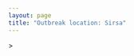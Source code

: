 ```yaml
---
layout: page
title: "Outbreak location: Sirsa"
---
```

<div id="mapid">
<script src="https://buda-magenta.github.io/hazard_map/load_map.js"></script>
><script>
var marker_outbreak = L.marker([29.583333, 75.083333],{"autoPan": true}).addTo(map); marker_outbreak.bindTooltip("Sirsa").openTooltip();

var circle_1 = L.circle([30.179115, 75.047102], {"pane": "markerPane", "color": "red", "fill": true, "fillOpacity": 0.2, "fillRule": "evenodd", "lineCap": "round", "lineJoin": "round", "opacity": 1.0, "radius": 283549, "stroke": true, "weight": 2}).addTo(map);
circle_1.bindTooltip("Bathinda<br>rank: 1<br>hazard index: 0.070887")

var circle_2 = L.circle([29.168807, 75.746110], {"pane": "markerPane", "color": "red", "fill": true, "fillOpacity": 0.2, "fillRule": "evenodd", "lineCap": "round", "lineJoin": "round", "opacity": 1.0, "radius": 224136, "stroke": true, "weight": 2}).addTo(map);
circle_2.bindTooltip("Hisar<br>rank: 2<br>hazard index: 0.056034")

var circle_3 = L.circle([28.428262, 77.002700], {"pane": "markerPane", "color": "red", "fill": true, "fillOpacity": 0.2, "fillRule": "evenodd", "lineCap": "round", "lineJoin": "round", "opacity": 1.0, "radius": 201973, "stroke": true, "weight": 2}).addTo(map);
circle_3.bindTooltip("Gurgaon<br>rank: 3<br>hazard index: 0.050493")

var circle_4 = L.circle([30.909016, 75.851601], {"pane": "markerPane", "color": "red", "fill": true, "fillOpacity": 0.2, "fillRule": "evenodd", "lineCap": "round", "lineJoin": "round", "opacity": 1.0, "radius": 195466, "stroke": true, "weight": 2}).addTo(map);
circle_4.bindTooltip("Ludhiana<br>rank: 4<br>hazard index: 0.048867")

var circle_5 = L.circle([28.651718, 77.221939], {"pane": "markerPane", "color": "red", "fill": true, "fillOpacity": 0.2, "fillRule": "evenodd", "lineCap": "round", "lineJoin": "round", "opacity": 1.0, "radius": 180583, "stroke": true, "weight": 2}).addTo(map);
circle_5.bindTooltip("Delhi<br>rank: 5<br>hazard index: 0.045146")

var circle_6 = L.circle([28.793170, 76.139128], {"pane": "markerPane", "color": "red", "fill": true, "fillOpacity": 0.2, "fillRule": "evenodd", "lineCap": "round", "lineJoin": "round", "opacity": 1.0, "radius": 53510, "stroke": true, "weight": 2}).addTo(map);
circle_6.bindTooltip("Bhiwani<br>rank: 6<br>hazard index: 0.013378")

var circle_7 = L.circle([31.292011, 75.568058], {"pane": "markerPane", "color": "red", "fill": true, "fillOpacity": 0.2, "fillRule": "evenodd", "lineCap": "round", "lineJoin": "round", "opacity": 1.0, "radius": 47837, "stroke": true, "weight": 2}).addTo(map);
circle_7.bindTooltip("Jalandhar<br>rank: 7<br>hazard index: 0.011959")

var circle_8 = L.circle([30.145054, 74.195660], {"pane": "markerPane", "color": "red", "fill": true, "fillOpacity": 0.2, "fillRule": "evenodd", "lineCap": "round", "lineJoin": "round", "opacity": 1.0, "radius": 29314, "stroke": true, "weight": 2}).addTo(map);
circle_8.bindTooltip("Abohar<br>rank: 8<br>hazard index: 0.007329")

var circle_9 = L.circle([28.195647, 76.616518], {"pane": "markerPane", "color": "red", "fill": true, "fillOpacity": 0.2, "fillRule": "evenodd", "lineCap": "round", "lineJoin": "round", "opacity": 1.0, "radius": 28793, "stroke": true, "weight": 2}).addTo(map);
circle_9.bindTooltip("Rewari<br>rank: 9<br>hazard index: 0.007198")

var circle_10 = L.circle([28.901090, 76.580193], {"pane": "markerPane", "color": "red", "fill": true, "fillOpacity": 0.2, "fillRule": "evenodd", "lineCap": "round", "lineJoin": "round", "opacity": 1.0, "radius": 25893, "stroke": true, "weight": 2}).addTo(map);
circle_10.bindTooltip("Rohtak<br>rank: 10<br>hazard index: 0.006473")

var circle_11 = L.circle([29.367200, 74.298364], {"pane": "markerPane", "color": "red", "fill": true, "fillOpacity": 0.2, "fillRule": "evenodd", "lineCap": "round", "lineJoin": "round", "opacity": 1.0, "radius": 25889, "stroke": true, "weight": 2}).addTo(map);
circle_11.bindTooltip("Hanumangarh<br>rank: 11<br>hazard index: 0.006472")

var circle_12 = L.circle([30.283140, 74.522997], {"pane": "markerPane", "color": "red", "fill": true, "fillOpacity": 0.2, "fillRule": "evenodd", "lineCap": "round", "lineJoin": "round", "opacity": 1.0, "radius": 24220, "stroke": true, "weight": 2}).addTo(map);
circle_12.bindTooltip("Muktsar<br>rank: 12<br>hazard index: 0.006055")

var circle_13 = L.circle([29.301826, 76.338471], {"pane": "markerPane", "color": "red", "fill": true, "fillOpacity": 0.2, "fillRule": "evenodd", "lineCap": "round", "lineJoin": "round", "opacity": 1.0, "radius": 22456, "stroke": true, "weight": 2}).addTo(map);
circle_13.bindTooltip("Jind<br>rank: 13<br>hazard index: 0.005614")

var circle_14 = L.circle([30.209087, 76.339872], {"pane": "markerPane", "color": "red", "fill": true, "fillOpacity": 0.2, "fillRule": "evenodd", "lineCap": "round", "lineJoin": "round", "opacity": 1.0, "radius": 22062, "stroke": true, "weight": 2}).addTo(map);
circle_14.bindTooltip("Patiala<br>rank: 14<br>hazard index: 0.005516")

var circle_15 = L.circle([29.391275, 76.977167], {"pane": "markerPane", "color": "red", "fill": true, "fillOpacity": 0.2, "fillRule": "evenodd", "lineCap": "round", "lineJoin": "round", "opacity": 1.0, "radius": 16017, "stroke": true, "weight": 2}).addTo(map);
circle_15.bindTooltip("Panipat<br>rank: 15<br>hazard index: 0.004004")

var circle_16 = L.circle([29.680327, 76.989625], {"pane": "markerPane", "color": "red", "fill": true, "fillOpacity": 0.2, "fillRule": "evenodd", "lineCap": "round", "lineJoin": "round", "opacity": 1.0, "radius": 15626, "stroke": true, "weight": 2}).addTo(map);
circle_16.bindTooltip("Karnal<br>rank: 16<br>hazard index: 0.003907")

var circle_17 = L.circle([29.003314, 77.016732], {"pane": "markerPane", "color": "red", "fill": true, "fillOpacity": 0.2, "fillRule": "evenodd", "lineCap": "round", "lineJoin": "round", "opacity": 1.0, "radius": 15086, "stroke": true, "weight": 2}).addTo(map);
circle_17.bindTooltip("Sonipat<br>rank: 17<br>hazard index: 0.003772")

var circle_18 = L.circle([30.885100, 74.660141], {"pane": "markerPane", "color": "red", "fill": true, "fillOpacity": 0.2, "fillRule": "evenodd", "lineCap": "round", "lineJoin": "round", "opacity": 1.0, "radius": 14371, "stroke": true, "weight": 2}).addTo(map);
circle_18.bindTooltip("Firozpur<br>rank: 18<br>hazard index: 0.003593")

var circle_19 = L.circle([30.533129, 75.880760], {"pane": "markerPane", "color": "red", "fill": true, "fillOpacity": 0.2, "fillRule": "evenodd", "lineCap": "round", "lineJoin": "round", "opacity": 1.0, "radius": 13682, "stroke": true, "weight": 2}).addTo(map);
circle_19.bindTooltip("Malerkotla<br>rank: 19<br>hazard index: 0.003421")

var circle_20 = L.circle([31.634308, 74.873679], {"pane": "markerPane", "color": "red", "fill": true, "fillOpacity": 0.2, "fillRule": "evenodd", "lineCap": "round", "lineJoin": "round", "opacity": 1.0, "radius": 13677, "stroke": true, "weight": 2}).addTo(map);
circle_20.bindTooltip("Amritsar<br>rank: 20<br>hazard index: 0.003419")

var circle_21 = L.circle([30.370469, 75.504017], {"pane": "markerPane", "color": "red", "fill": true, "fillOpacity": 0.2, "fillRule": "evenodd", "lineCap": "round", "lineJoin": "round", "opacity": 1.0, "radius": 9504, "stroke": true, "weight": 2}).addTo(map);
circle_21.bindTooltip("Barnala<br>rank: 21<br>hazard index: 0.002376")

var circle_22 = L.circle([30.733442, 76.779714], {"pane": "markerPane", "color": "red", "fill": true, "fillOpacity": 0.2, "fillRule": "evenodd", "lineCap": "round", "lineJoin": "round", "opacity": 1.0, "radius": 7232, "stroke": true, "weight": 2}).addTo(map);
circle_22.bindTooltip("Chandigarh<br>rank: 22<br>hazard index: 0.001808")

var circle_23 = L.circle([28.206144, 74.691907], {"pane": "markerPane", "color": "red", "fill": true, "fillOpacity": 0.2, "fillRule": "evenodd", "lineCap": "round", "lineJoin": "round", "opacity": 1.0, "radius": 6867, "stroke": true, "weight": 2}).addTo(map);
circle_23.bindTooltip("Churu<br>rank: 23<br>hazard index: 0.001717")

var circle_24 = L.circle([30.783987, 75.160574], {"pane": "markerPane", "color": "red", "fill": true, "fillOpacity": 0.2, "fillRule": "evenodd", "lineCap": "round", "lineJoin": "round", "opacity": 1.0, "radius": 6781, "stroke": true, "weight": 2}).addTo(map);
circle_24.bindTooltip("Moga<br>rank: 24<br>hazard index: 0.001695")

var circle_25 = L.circle([26.915458, 75.818982], {"pane": "markerPane", "color": "red", "fill": true, "fillOpacity": 0.2, "fillRule": "evenodd", "lineCap": "round", "lineJoin": "round", "opacity": 1.0, "radius": 5558, "stroke": true, "weight": 2}).addTo(map);
circle_25.bindTooltip("Jaipur<br>rank: 25<br>hazard index: 0.001390")

var circle_26 = L.circle([30.883006, 75.869732], {"pane": "markerPane", "color": "red", "fill": true, "fillOpacity": 0.2, "fillRule": "evenodd", "lineCap": "round", "lineJoin": "round", "opacity": 1.0, "radius": 5468, "stroke": true, "weight": 2}).addTo(map);
circle_26.bindTooltip("S.A.S. Nagar<br>rank: 26<br>hazard index: 0.001367")

var circle_27 = L.circle([32.718561, 74.858092], {"pane": "markerPane", "color": "red", "fill": true, "fillOpacity": 0.2, "fillRule": "evenodd", "lineCap": "round", "lineJoin": "round", "opacity": 1.0, "radius": 4901, "stroke": true, "weight": 2}).addTo(map);
circle_27.bindTooltip("Jammu<br>rank: 27<br>hazard index: 0.001225")

var circle_28 = L.circle([28.660965, 76.834676], {"pane": "markerPane", "color": "red", "fill": true, "fillOpacity": 0.2, "fillRule": "evenodd", "lineCap": "round", "lineJoin": "round", "opacity": 1.0, "radius": 4827, "stroke": true, "weight": 2}).addTo(map);
circle_28.bindTooltip("Bahadurgarh<br>rank: 28<br>hazard index: 0.001207")

var circle_29 = L.circle([31.608574, 75.846442], {"pane": "markerPane", "color": "red", "fill": true, "fillOpacity": 0.2, "fillRule": "evenodd", "lineCap": "round", "lineJoin": "round", "opacity": 1.0, "radius": 4697, "stroke": true, "weight": 2}).addTo(map);
circle_29.bindTooltip("Hoshiarpur<br>rank: 29<br>hazard index: 0.001174")

var circle_30 = L.circle([26.296772, 73.035143], {"pane": "markerPane", "color": "red", "fill": true, "fillOpacity": 0.2, "fillRule": "evenodd", "lineCap": "round", "lineJoin": "round", "opacity": 1.0, "radius": 4138, "stroke": true, "weight": 2}).addTo(map);
circle_30.bindTooltip("Jodhpur<br>rank: 30<br>hazard index: 0.001035")

var circle_31 = L.circle([23.749721, 91.876635], {"pane": "markerPane", "color": "red", "fill": true, "fillOpacity": 0.2, "fillRule": "evenodd", "lineCap": "round", "lineJoin": "round", "opacity": 1.0, "radius": 3768, "stroke": true, "weight": 2}).addTo(map);
circle_31.bindTooltip("Ganganagar<br>rank: 31<br>hazard index: 0.000942")

var circle_32 = L.circle([30.384367, 76.770421], {"pane": "markerPane", "color": "red", "fill": true, "fillOpacity": 0.2, "fillRule": "evenodd", "lineCap": "round", "lineJoin": "round", "opacity": 1.0, "radius": 3444, "stroke": true, "weight": 2}).addTo(map);
circle_32.bindTooltip("Ambala<br>rank: 32<br>hazard index: 0.000861")

var circle_33 = L.circle([26.460914, 80.321759], {"pane": "markerPane", "color": "red", "fill": true, "fillOpacity": 0.2, "fillRule": "evenodd", "lineCap": "round", "lineJoin": "round", "opacity": 1.0, "radius": 3440, "stroke": true, "weight": 2}).addTo(map);
circle_33.bindTooltip("Kanpur<br>rank: 33<br>hazard index: 0.000860")

var circle_34 = L.circle([19.075990, 72.877393], {"pane": "markerPane", "color": "red", "fill": true, "fillOpacity": 0.2, "fillRule": "evenodd", "lineCap": "round", "lineJoin": "round", "opacity": 1.0, "radius": 3100, "stroke": true, "weight": 2}).addTo(map);
circle_34.bindTooltip("Mumbai<br>rank: 34<br>hazard index: 0.000775")

var circle_35 = L.circle([26.838100, 80.934600], {"pane": "markerPane", "color": "red", "fill": true, "fillOpacity": 0.2, "fillRule": "evenodd", "lineCap": "round", "lineJoin": "round", "opacity": 1.0, "radius": 2363, "stroke": true, "weight": 2}).addTo(map);
circle_35.bindTooltip("Lucknow<br>rank: 35<br>hazard index: 0.000591")

var circle_36 = L.circle([28.402979, 77.310384], {"pane": "markerPane", "color": "red", "fill": true, "fillOpacity": 0.2, "fillRule": "evenodd", "lineCap": "round", "lineJoin": "round", "opacity": 1.0, "radius": 2343, "stroke": true, "weight": 2}).addTo(map);
circle_36.bindTooltip("Faridabad<br>rank: 36<br>hazard index: 0.000586")

var circle_37 = L.circle([25.531031, 78.652689], {"pane": "markerPane", "color": "red", "fill": true, "fillOpacity": 0.2, "fillRule": "evenodd", "lineCap": "round", "lineJoin": "round", "opacity": 1.0, "radius": 1929, "stroke": true, "weight": 2}).addTo(map);
circle_37.bindTooltip("Jhansi<br>rank: 37<br>hazard index: 0.000482")

var circle_38 = L.circle([29.993039, 76.829223], {"pane": "markerPane", "color": "red", "fill": true, "fillOpacity": 0.2, "fillRule": "evenodd", "lineCap": "round", "lineJoin": "round", "opacity": 1.0, "radius": 1903, "stroke": true, "weight": 2}).addTo(map);
circle_38.bindTooltip("Thanesar<br>rank: 38<br>hazard index: 0.000476")

var circle_39 = L.circle([28.079690, 75.541768], {"pane": "markerPane", "color": "red", "fill": true, "fillOpacity": 0.2, "fillRule": "evenodd", "lineCap": "round", "lineJoin": "round", "opacity": 1.0, "radius": 1821, "stroke": true, "weight": 2}).addTo(map);
circle_39.bindTooltip("Jhunjhunun<br>rank: 39<br>hazard index: 0.000455")

var circle_40 = L.circle([29.822821, 76.378310], {"pane": "markerPane", "color": "red", "fill": true, "fillOpacity": 0.2, "fillRule": "evenodd", "lineCap": "round", "lineJoin": "round", "opacity": 1.0, "radius": 1789, "stroke": true, "weight": 2}).addTo(map);
circle_40.bindTooltip("Kaithal<br>rank: 40<br>hazard index: 0.000447")

var circle_41 = L.circle([12.979120, 77.591300], {"pane": "markerPane", "color": "red", "fill": true, "fillOpacity": 0.2, "fillRule": "evenodd", "lineCap": "round", "lineJoin": "round", "opacity": 1.0, "radius": 1631, "stroke": true, "weight": 2}).addTo(map);
circle_41.bindTooltip("Bangalore<br>rank: 41<br>hazard index: 0.000408")

var circle_42 = L.circle([28.863842, 78.805778], {"pane": "markerPane", "color": "red", "fill": true, "fillOpacity": 0.2, "fillRule": "evenodd", "lineCap": "round", "lineJoin": "round", "opacity": 1.0, "radius": 1628, "stroke": true, "weight": 2}).addTo(map);
circle_42.bindTooltip("Moradabad<br>rank: 42<br>hazard index: 0.000407")

var circle_43 = L.circle([29.000653, 77.768229], {"pane": "markerPane", "color": "red", "fill": true, "fillOpacity": 0.2, "fillRule": "evenodd", "lineCap": "round", "lineJoin": "round", "opacity": 1.0, "radius": 1572, "stroke": true, "weight": 2}).addTo(map);
circle_43.bindTooltip("Meerut<br>rank: 43<br>hazard index: 0.000393")

var circle_44 = L.circle([29.988077, 77.508130], {"pane": "markerPane", "color": "red", "fill": true, "fillOpacity": 0.2, "fillRule": "evenodd", "lineCap": "round", "lineJoin": "round", "opacity": 1.0, "radius": 1569, "stroke": true, "weight": 2}).addTo(map);
circle_44.bindTooltip("Saharanpur<br>rank: 44<br>hazard index: 0.000392")

var circle_45 = L.circle([28.015929, 73.317137], {"pane": "markerPane", "color": "red", "fill": true, "fillOpacity": 0.2, "fillRule": "evenodd", "lineCap": "round", "lineJoin": "round", "opacity": 1.0, "radius": 1557, "stroke": true, "weight": 2}).addTo(map);
circle_45.bindTooltip("Bikaner<br>rank: 45<br>hazard index: 0.000389")

var circle_46 = L.circle([32.301710, 75.658642], {"pane": "markerPane", "color": "red", "fill": true, "fillOpacity": 0.2, "fillRule": "evenodd", "lineCap": "round", "lineJoin": "round", "opacity": 1.0, "radius": 1540, "stroke": true, "weight": 2}).addTo(map);
circle_46.bindTooltip("Pathankot<br>rank: 46<br>hazard index: 0.000385")

var circle_47 = L.circle([27.175255, 78.009816], {"pane": "markerPane", "color": "red", "fill": true, "fillOpacity": 0.2, "fillRule": "evenodd", "lineCap": "round", "lineJoin": "round", "opacity": 1.0, "radius": 1378, "stroke": true, "weight": 2}).addTo(map);
circle_47.bindTooltip("Agra<br>rank: 47<br>hazard index: 0.000345")

var circle_48 = L.circle([22.541418, 88.357691], {"pane": "markerPane", "color": "red", "fill": true, "fillOpacity": 0.2, "fillRule": "evenodd", "lineCap": "round", "lineJoin": "round", "opacity": 1.0, "radius": 1376, "stroke": true, "weight": 2}).addTo(map);
circle_48.bindTooltip("Kolkata<br>rank: 48<br>hazard index: 0.000344")

var circle_49 = L.circle([25.609324, 85.123525], {"pane": "markerPane", "color": "red", "fill": true, "fillOpacity": 0.2, "fillRule": "evenodd", "lineCap": "round", "lineJoin": "round", "opacity": 1.0, "radius": 1171, "stroke": true, "weight": 2}).addTo(map);
circle_49.bindTooltip("Patna<br>rank: 49<br>hazard index: 0.000293")

var circle_50 = L.circle([23.021624, 72.579707], {"pane": "markerPane", "color": "red", "fill": true, "fillOpacity": 0.2, "fillRule": "evenodd", "lineCap": "round", "lineJoin": "round", "opacity": 1.0, "radius": 1171, "stroke": true, "weight": 2}).addTo(map);
circle_50.bindTooltip("Ahmedabad<br>rank: 50<br>hazard index: 0.000293")

var circle_51 = L.circle([17.388786, 78.461065], {"pane": "markerPane", "color": "red", "fill": true, "fillOpacity": 0.2, "fillRule": "evenodd", "lineCap": "round", "lineJoin": "round", "opacity": 1.0, "radius": 1141, "stroke": true, "weight": 2}).addTo(map);
circle_51.bindTooltip("Hyderabad<br>rank: 51<br>hazard index: 0.000285")

var circle_52 = L.circle([31.385241, 75.305523], {"pane": "markerPane", "color": "red", "fill": true, "fillOpacity": 0.2, "fillRule": "evenodd", "lineCap": "round", "lineJoin": "round", "opacity": 1.0, "radius": 1116, "stroke": true, "weight": 2}).addTo(map);
circle_52.bindTooltip("Kapurthala<br>rank: 52<br>hazard index: 0.000279")

var circle_53 = L.circle([27.876990, 78.137290], {"pane": "markerPane", "color": "red", "fill": true, "fillOpacity": 0.2, "fillRule": "evenodd", "lineCap": "round", "lineJoin": "round", "opacity": 1.0, "radius": 1045, "stroke": true, "weight": 2}).addTo(map);
circle_53.bindTooltip("Aligarh<br>rank: 53<br>hazard index: 0.000261")

var circle_54 = L.circle([28.733400, 77.298600], {"pane": "markerPane", "color": "red", "fill": true, "fillOpacity": 0.2, "fillRule": "evenodd", "lineCap": "round", "lineJoin": "round", "opacity": 1.0, "radius": 1030, "stroke": true, "weight": 2}).addTo(map);
circle_54.bindTooltip("Loni<br>rank: 54<br>hazard index: 0.000258")

var circle_55 = L.circle([13.083694, 80.270186], {"pane": "markerPane", "color": "red", "fill": true, "fillOpacity": 0.2, "fillRule": "evenodd", "lineCap": "round", "lineJoin": "round", "opacity": 1.0, "radius": 994, "stroke": true, "weight": 2}).addTo(map);
circle_55.bindTooltip("Chennai<br>rank: 55<br>hazard index: 0.000249")

var circle_56 = L.circle([18.521428, 73.854454], {"pane": "markerPane", "color": "red", "fill": true, "fillOpacity": 0.2, "fillRule": "evenodd", "lineCap": "round", "lineJoin": "round", "opacity": 1.0, "radius": 970, "stroke": true, "weight": 2}).addTo(map);
circle_56.bindTooltip("Pune<br>rank: 56<br>hazard index: 0.000243")

var circle_57 = L.circle([25.438130, 81.833800], {"pane": "markerPane", "color": "red", "fill": true, "fillOpacity": 0.2, "fillRule": "evenodd", "lineCap": "round", "lineJoin": "round", "opacity": 1.0, "radius": 833, "stroke": true, "weight": 2}).addTo(map);
circle_57.bindTooltip("Allahabad<br>rank: 57<br>hazard index: 0.000208")

var circle_58 = L.circle([26.469100, 74.639000], {"pane": "markerPane", "color": "red", "fill": true, "fillOpacity": 0.2, "fillRule": "evenodd", "lineCap": "round", "lineJoin": "round", "opacity": 1.0, "radius": 813, "stroke": true, "weight": 2}).addTo(map);
circle_58.bindTooltip("Ajmer<br>rank: 58<br>hazard index: 0.000203")

var circle_59 = L.circle([25.196826, 76.000893], {"pane": "markerPane", "color": "red", "fill": true, "fillOpacity": 0.2, "fillRule": "evenodd", "lineCap": "round", "lineJoin": "round", "opacity": 1.0, "radius": 785, "stroke": true, "weight": 2}).addTo(map);
circle_59.bindTooltip("Kota<br>rank: 59<br>hazard index: 0.000196")

var circle_60 = L.circle([27.662826, 75.027926], {"pane": "markerPane", "color": "red", "fill": true, "fillOpacity": 0.2, "fillRule": "evenodd", "lineCap": "round", "lineJoin": "round", "opacity": 1.0, "radius": 730, "stroke": true, "weight": 2}).addTo(map);
circle_60.bindTooltip("Sikar<br>rank: 60<br>hazard index: 0.000183")

var circle_61 = L.circle([28.753900, 77.399900], {"pane": "markerPane", "color": "red", "fill": true, "fillOpacity": 0.2, "fillRule": "evenodd", "lineCap": "round", "lineJoin": "round", "opacity": 1.0, "radius": 693, "stroke": true, "weight": 2}).addTo(map);
circle_61.bindTooltip("Khora<br>rank: 61<br>hazard index: 0.000173")

var circle_62 = L.circle([25.335649, 83.007629], {"pane": "markerPane", "color": "red", "fill": true, "fillOpacity": 0.2, "fillRule": "evenodd", "lineCap": "round", "lineJoin": "round", "opacity": 1.0, "radius": 604, "stroke": true, "weight": 2}).addTo(map);
circle_62.bindTooltip("Varanasi<br>rank: 62<br>hazard index: 0.000151")

var circle_63 = L.circle([28.457876, 79.405571], {"pane": "markerPane", "color": "red", "fill": true, "fillOpacity": 0.2, "fillRule": "evenodd", "lineCap": "round", "lineJoin": "round", "opacity": 1.0, "radius": 583, "stroke": true, "weight": 2}).addTo(map);
circle_63.bindTooltip("Bareilly<br>rank: 63<br>hazard index: 0.000146")

var circle_64 = L.circle([15.398403, 73.812918], {"pane": "markerPane", "color": "red", "fill": true, "fillOpacity": 0.2, "fillRule": "evenodd", "lineCap": "round", "lineJoin": "round", "opacity": 1.0, "radius": 579, "stroke": true, "weight": 2}).addTo(map);
circle_64.bindTooltip("Vasco Da Gama<br>rank: 64<br>hazard index: 0.000145")

var circle_65 = L.circle([26.180598, 91.753943], {"pane": "markerPane", "color": "red", "fill": true, "fillOpacity": 0.2, "fillRule": "evenodd", "lineCap": "round", "lineJoin": "round", "opacity": 1.0, "radius": 568, "stroke": true, "weight": 2}).addTo(map);
circle_65.bindTooltip("Guwahati<br>rank: 65<br>hazard index: 0.000142")

var circle_66 = L.circle([29.448006, 77.740685], {"pane": "markerPane", "color": "red", "fill": true, "fillOpacity": 0.2, "fillRule": "evenodd", "lineCap": "round", "lineJoin": "round", "opacity": 1.0, "radius": 561, "stroke": true, "weight": 2}).addTo(map);
circle_66.bindTooltip("Muzaffarnagar<br>rank: 66<br>hazard index: 0.000140")

var circle_67 = L.circle([28.740613, 77.835426], {"pane": "markerPane", "color": "red", "fill": true, "fillOpacity": 0.2, "fillRule": "evenodd", "lineCap": "round", "lineJoin": "round", "opacity": 1.0, "radius": 530, "stroke": true, "weight": 2}).addTo(map);
circle_67.bindTooltip("Hapur<br>rank: 67<br>hazard index: 0.000133")

var circle_68 = L.circle([28.570784, 77.327107], {"pane": "markerPane", "color": "red", "fill": true, "fillOpacity": 0.2, "fillRule": "evenodd", "lineCap": "round", "lineJoin": "round", "opacity": 1.0, "radius": 528, "stroke": true, "weight": 2}).addTo(map);
circle_68.bindTooltip("Noida<br>rank: 68<br>hazard index: 0.000132")

var circle_69 = L.circle([34.074744, 74.820444], {"pane": "markerPane", "color": "red", "fill": true, "fillOpacity": 0.2, "fillRule": "evenodd", "lineCap": "round", "lineJoin": "round", "opacity": 1.0, "radius": 507, "stroke": true, "weight": 2}).addTo(map);
circle_69.bindTooltip("Srinagar<br>rank: 69<br>hazard index: 0.000127")

var circle_70 = L.circle([23.258486, 77.401989], {"pane": "markerPane", "color": "red", "fill": true, "fillOpacity": 0.2, "fillRule": "evenodd", "lineCap": "round", "lineJoin": "round", "opacity": 1.0, "radius": 503, "stroke": true, "weight": 2}).addTo(map);
circle_70.bindTooltip("Bhopal<br>rank: 70<br>hazard index: 0.000126")

var circle_71 = L.circle([31.819302, 75.199994], {"pane": "markerPane", "color": "red", "fill": true, "fillOpacity": 0.2, "fillRule": "evenodd", "lineCap": "round", "lineJoin": "round", "opacity": 1.0, "radius": 494, "stroke": true, "weight": 2}).addTo(map);
circle_71.bindTooltip("Batala<br>rank: 71<br>hazard index: 0.000124")

var circle_72 = L.circle([28.794068, 79.185930], {"pane": "markerPane", "color": "red", "fill": true, "fillOpacity": 0.2, "fillRule": "evenodd", "lineCap": "round", "lineJoin": "round", "opacity": 1.0, "radius": 477, "stroke": true, "weight": 2}).addTo(map);
circle_72.bindTooltip("Rampur<br>rank: 72<br>hazard index: 0.000119")

var circle_73 = L.circle([21.149813, 79.082056], {"pane": "markerPane", "color": "red", "fill": true, "fillOpacity": 0.2, "fillRule": "evenodd", "lineCap": "round", "lineJoin": "round", "opacity": 1.0, "radius": 472, "stroke": true, "weight": 2}).addTo(map);
circle_73.bindTooltip("Nagpur<br>rank: 73<br>hazard index: 0.000118")

var circle_74 = L.circle([27.177366, 78.389912], {"pane": "markerPane", "color": "red", "fill": true, "fillOpacity": 0.2, "fillRule": "evenodd", "lineCap": "round", "lineJoin": "round", "opacity": 1.0, "radius": 468, "stroke": true, "weight": 2}).addTo(map);
circle_74.bindTooltip("Firozabad<br>rank: 74<br>hazard index: 0.000117")

var circle_75 = L.circle([27.633333, 77.583333], {"pane": "markerPane", "color": "red", "fill": true, "fillOpacity": 0.2, "fillRule": "evenodd", "lineCap": "round", "lineJoin": "round", "opacity": 1.0, "radius": 461, "stroke": true, "weight": 2}).addTo(map);
circle_75.bindTooltip("Mathura<br>rank: 75<br>hazard index: 0.000115")

var circle_76 = L.circle([20.266777, 85.843559], {"pane": "markerPane", "color": "red", "fill": true, "fillOpacity": 0.2, "fillRule": "evenodd", "lineCap": "round", "lineJoin": "round", "opacity": 1.0, "radius": 459, "stroke": true, "weight": 2}).addTo(map);
circle_76.bindTooltip("Bhubaneswar<br>rank: 76<br>hazard index: 0.000115")

var circle_77 = L.circle([30.325565, 78.043681], {"pane": "markerPane", "color": "red", "fill": true, "fillOpacity": 0.2, "fillRule": "evenodd", "lineCap": "round", "lineJoin": "round", "opacity": 1.0, "radius": 455, "stroke": true, "weight": 2}).addTo(map);
circle_77.bindTooltip("Dehradun<br>rank: 77<br>hazard index: 0.000114")

var circle_78 = L.circle([27.639077, 76.614452], {"pane": "markerPane", "color": "red", "fill": true, "fillOpacity": 0.2, "fillRule": "evenodd", "lineCap": "round", "lineJoin": "round", "opacity": 1.0, "radius": 438, "stroke": true, "weight": 2}).addTo(map);
circle_78.bindTooltip("Alwar<br>rank: 78<br>hazard index: 0.000110")

var circle_79 = L.circle([23.370035, 85.325013], {"pane": "markerPane", "color": "red", "fill": true, "fillOpacity": 0.2, "fillRule": "evenodd", "lineCap": "round", "lineJoin": "round", "opacity": 1.0, "radius": 418, "stroke": true, "weight": 2}).addTo(map);
circle_79.bindTooltip("Ranchi<br>rank: 79<br>hazard index: 0.000105")

var circle_80 = L.circle([27.701115, 74.464936], {"pane": "markerPane", "color": "red", "fill": true, "fillOpacity": 0.2, "fillRule": "evenodd", "lineCap": "round", "lineJoin": "round", "opacity": 1.0, "radius": 400, "stroke": true, "weight": 2}).addTo(map);
circle_80.bindTooltip("Sujangarh<br>rank: 80<br>hazard index: 0.000100")

var circle_81 = L.circle([31.104153, 77.170973], {"pane": "markerPane", "color": "red", "fill": true, "fillOpacity": 0.2, "fillRule": "evenodd", "lineCap": "round", "lineJoin": "round", "opacity": 1.0, "radius": 390, "stroke": true, "weight": 2}).addTo(map);
circle_81.bindTooltip("Shimla<br>rank: 81<br>hazard index: 0.000098")

var circle_82 = L.circle([29.938447, 78.145298], {"pane": "markerPane", "color": "red", "fill": true, "fillOpacity": 0.2, "fillRule": "evenodd", "lineCap": "round", "lineJoin": "round", "opacity": 1.0, "radius": 387, "stroke": true, "weight": 2}).addTo(map);
circle_82.bindTooltip("Haridwar<br>rank: 82<br>hazard index: 0.000097")

var circle_83 = L.circle([26.698885, 88.320030], {"pane": "markerPane", "color": "red", "fill": true, "fillOpacity": 0.2, "fillRule": "evenodd", "lineCap": "round", "lineJoin": "round", "opacity": 1.0, "radius": 368, "stroke": true, "weight": 2}).addTo(map);
circle_83.bindTooltip("Bagdogra<br>rank: 83<br>hazard index: 0.000092")

var circle_84 = L.circle([22.720362, 75.868200], {"pane": "markerPane", "color": "red", "fill": true, "fillOpacity": 0.2, "fillRule": "evenodd", "lineCap": "round", "lineJoin": "round", "opacity": 1.0, "radius": 348, "stroke": true, "weight": 2}).addTo(map);
circle_84.bindTooltip("Indore<br>rank: 84<br>hazard index: 0.000087")

var circle_85 = L.circle([21.170200, 72.831100], {"pane": "markerPane", "color": "red", "fill": true, "fillOpacity": 0.2, "fillRule": "evenodd", "lineCap": "round", "lineJoin": "round", "opacity": 1.0, "radius": 348, "stroke": true, "weight": 2}).addTo(map);
circle_85.bindTooltip("Surat<br>rank: 85<br>hazard index: 0.000087")

var circle_86 = L.circle([23.831238, 91.282382], {"pane": "markerPane", "color": "red", "fill": true, "fillOpacity": 0.2, "fillRule": "evenodd", "lineCap": "round", "lineJoin": "round", "opacity": 1.0, "radius": 323, "stroke": true, "weight": 2}).addTo(map);
circle_86.bindTooltip("Agartala<br>rank: 86<br>hazard index: 0.000081")

var circle_87 = L.circle([26.203725, 78.157363], {"pane": "markerPane", "color": "red", "fill": true, "fillOpacity": 0.2, "fillRule": "evenodd", "lineCap": "round", "lineJoin": "round", "opacity": 1.0, "radius": 310, "stroke": true, "weight": 2}).addTo(map);
circle_87.bindTooltip("Gwalior<br>rank: 87<br>hazard index: 0.000078")

var circle_88 = L.circle([9.931308, 76.267414], {"pane": "markerPane", "color": "red", "fill": true, "fillOpacity": 0.2, "fillRule": "evenodd", "lineCap": "round", "lineJoin": "round", "opacity": 1.0, "radius": 301, "stroke": true, "weight": 2}).addTo(map);
circle_88.bindTooltip("Kochi<br>rank: 88<br>hazard index: 0.000075")

var circle_89 = L.circle([30.211200, 77.286390], {"pane": "markerPane", "color": "red", "fill": true, "fillOpacity": 0.2, "fillRule": "evenodd", "lineCap": "round", "lineJoin": "round", "opacity": 1.0, "radius": 285, "stroke": true, "weight": 2}).addTo(map);
circle_89.bindTooltip("Yamunanagar<br>rank: 89<br>hazard index: 0.000071")

var circle_90 = L.circle([28.923397, 78.488317], {"pane": "markerPane", "color": "red", "fill": true, "fillOpacity": 0.2, "fillRule": "evenodd", "lineCap": "round", "lineJoin": "round", "opacity": 1.0, "radius": 273, "stroke": true, "weight": 2}).addTo(map);
circle_90.bindTooltip("Amroha<br>rank: 90<br>hazard index: 0.000068")

var circle_91 = L.circle([21.237947, 81.633683], {"pane": "markerPane", "color": "red", "fill": true, "fillOpacity": 0.2, "fillRule": "evenodd", "lineCap": "round", "lineJoin": "round", "opacity": 1.0, "radius": 262, "stroke": true, "weight": 2}).addTo(map);
circle_91.bindTooltip("Raipur<br>rank: 91<br>hazard index: 0.000066")

var circle_92 = L.circle([29.500882, 77.348383], {"pane": "markerPane", "color": "red", "fill": true, "fillOpacity": 0.2, "fillRule": "evenodd", "lineCap": "round", "lineJoin": "round", "opacity": 1.0, "radius": 244, "stroke": true, "weight": 2}).addTo(map);
circle_92.bindTooltip("Shamli<br>rank: 92<br>hazard index: 0.000061")

var circle_93 = L.circle([22.297314, 73.194257], {"pane": "markerPane", "color": "red", "fill": true, "fillOpacity": 0.2, "fillRule": "evenodd", "lineCap": "round", "lineJoin": "round", "opacity": 1.0, "radius": 240, "stroke": true, "weight": 2}).addTo(map);
circle_93.bindTooltip("Vadodara<br>rank: 93<br>hazard index: 0.000060")

var circle_94 = L.circle([23.743524, 92.738291], {"pane": "markerPane", "color": "red", "fill": true, "fillOpacity": 0.2, "fillRule": "evenodd", "lineCap": "round", "lineJoin": "round", "opacity": 1.0, "radius": 236, "stroke": true, "weight": 2}).addTo(map);
circle_94.bindTooltip("Aizawl<br>rank: 94<br>hazard index: 0.000059")

var circle_95 = L.circle([27.265212, 77.369126], {"pane": "markerPane", "color": "red", "fill": true, "fillOpacity": 0.2, "fillRule": "evenodd", "lineCap": "round", "lineJoin": "round", "opacity": 1.0, "radius": 234, "stroke": true, "weight": 2}).addTo(map);
circle_95.bindTooltip("Bharatpur<br>rank: 95<br>hazard index: 0.000059")

var circle_96 = L.circle([29.154148, 77.305954], {"pane": "markerPane", "color": "red", "fill": true, "fillOpacity": 0.2, "fillRule": "evenodd", "lineCap": "round", "lineJoin": "round", "opacity": 1.0, "radius": 232, "stroke": true, "weight": 2}).addTo(map);
circle_96.bindTooltip("Baraut<br>rank: 96<br>hazard index: 0.000058")

var circle_97 = L.circle([30.129326, 77.245483], {"pane": "markerPane", "color": "red", "fill": true, "fillOpacity": 0.2, "fillRule": "evenodd", "lineCap": "round", "lineJoin": "round", "opacity": 1.0, "radius": 217, "stroke": true, "weight": 2}).addTo(map);
circle_97.bindTooltip("Jagadhri<br>rank: 97<br>hazard index: 0.000054")

var circle_98 = L.circle([26.588559, 74.861097], {"pane": "markerPane", "color": "red", "fill": true, "fillOpacity": 0.2, "fillRule": "evenodd", "lineCap": "round", "lineJoin": "round", "opacity": 1.0, "radius": 212, "stroke": true, "weight": 2}).addTo(map);
circle_98.bindTooltip("Kishangarh<br>rank: 98<br>hazard index: 0.000053")

var circle_99 = L.circle([26.671329, 83.364583], {"pane": "markerPane", "color": "red", "fill": true, "fillOpacity": 0.2, "fillRule": "evenodd", "lineCap": "round", "lineJoin": "round", "opacity": 1.0, "radius": 207, "stroke": true, "weight": 2}).addTo(map);
circle_99.bindTooltip("Gorakhpur<br>rank: 99<br>hazard index: 0.000052")

var circle_100 = L.circle([24.578721, 73.686257], {"pane": "markerPane", "color": "red", "fill": true, "fillOpacity": 0.2, "fillRule": "evenodd", "lineCap": "round", "lineJoin": "round", "opacity": 1.0, "radius": 201, "stroke": true, "weight": 2}).addTo(map);
circle_100.bindTooltip("Udaipur<br>rank: 100<br>hazard index: 0.000050")
</script>
</div>